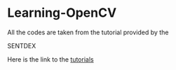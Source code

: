 # Learning-OpenCV
All the codes are taken from the tutorial provided by the

SENTDEX

Here is the link to the [tutorials](https://youtu.be/Z78zbnLlPUA?list=PLQVvvaa0QuDdttJXlLtAJxJetJcqmqlQq)